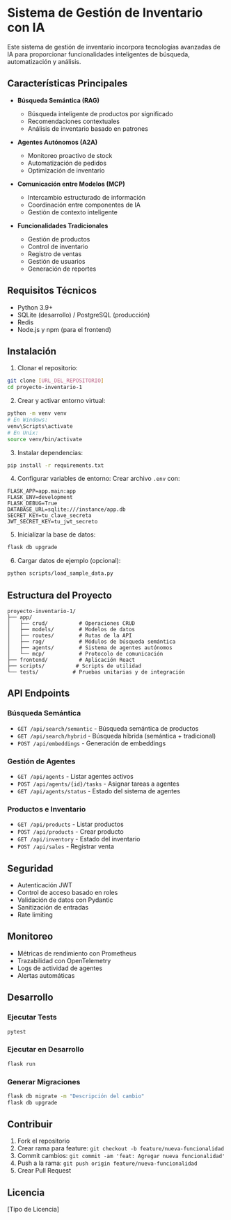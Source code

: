 # Sistema de Gestión de Inventario con IA

Este sistema de gestión de inventario incorpora tecnologías avanzadas de IA para proporcionar funcionalidades inteligentes de búsqueda, automatización y análisis.

## Características Principales

- **Búsqueda Semántica (RAG)**
  - Búsqueda inteligente de productos por significado
  - Recomendaciones contextuales
  - Análisis de inventario basado en patrones

- **Agentes Autónomos (A2A)**
  - Monitoreo proactivo de stock
  - Automatización de pedidos
  - Optimización de inventario

- **Comunicación entre Modelos (MCP)**
  - Intercambio estructurado de información
  - Coordinación entre componentes de IA
  - Gestión de contexto inteligente

- **Funcionalidades Tradicionales**
  - Gestión de productos
  - Control de inventario
  - Registro de ventas
  - Gestión de usuarios
  - Generación de reportes

## Requisitos Técnicos

- Python 3.9+
- SQLite (desarrollo) / PostgreSQL (producción)
- Redis
- Node.js y npm (para el frontend)

## Instalación

1. Clonar el repositorio:
```bash
git clone [URL_DEL_REPOSITORIO]
cd proyecto-inventario-1
```

2. Crear y activar entorno virtual:
```bash
python -m venv venv
# En Windows:
venv\Scripts\activate
# En Unix:
source venv/bin/activate
```

3. Instalar dependencias:
```bash
pip install -r requirements.txt
```

4. Configurar variables de entorno:
Crear archivo `.env` con:
```
FLASK_APP=app.main:app
FLASK_ENV=development
FLASK_DEBUG=True
DATABASE_URL=sqlite:///instance/app.db
SECRET_KEY=tu_clave_secreta
JWT_SECRET_KEY=tu_jwt_secreto
```

5. Inicializar la base de datos:
```bash
flask db upgrade
```

6. Cargar datos de ejemplo (opcional):
```bash
python scripts/load_sample_data.py
```

## Estructura del Proyecto

```
proyecto-inventario-1/
├── app/
│   ├── crud/          # Operaciones CRUD
│   ├── models/        # Modelos de datos
│   ├── routes/        # Rutas de la API
│   ├── rag/           # Módulos de búsqueda semántica
│   ├── agents/        # Sistema de agentes autónomos
│   └── mcp/           # Protocolo de comunicación
├── frontend/          # Aplicación React
├── scripts/          # Scripts de utilidad
└── tests/           # Pruebas unitarias y de integración
```

## API Endpoints

### Búsqueda Semántica
- `GET /api/search/semantic` - Búsqueda semántica de productos
- `GET /api/search/hybrid` - Búsqueda híbrida (semántica + tradicional)
- `POST /api/embeddings` - Generación de embeddings

### Gestión de Agentes
- `GET /api/agents` - Listar agentes activos
- `POST /api/agents/{id}/tasks` - Asignar tareas a agentes
- `GET /api/agents/status` - Estado del sistema de agentes

### Productos e Inventario
- `GET /api/products` - Listar productos
- `POST /api/products` - Crear producto
- `GET /api/inventory` - Estado del inventario
- `POST /api/sales` - Registrar venta

## Seguridad

- Autenticación JWT
- Control de acceso basado en roles
- Validación de datos con Pydantic
- Sanitización de entradas
- Rate limiting

## Monitoreo

- Métricas de rendimiento con Prometheus
- Trazabilidad con OpenTelemetry
- Logs de actividad de agentes
- Alertas automáticas

## Desarrollo

### Ejecutar Tests
```bash
pytest
```

### Ejecutar en Desarrollo
```bash
flask run
```

### Generar Migraciones
```bash
flask db migrate -m "Descripción del cambio"
flask db upgrade
```

## Contribuir

1. Fork el repositorio
2. Crear rama para feature: `git checkout -b feature/nueva-funcionalidad`
3. Commit cambios: `git commit -am 'feat: Agregar nueva funcionalidad'`
4. Push a la rama: `git push origin feature/nueva-funcionalidad`
5. Crear Pull Request

## Licencia

[Tipo de Licencia]

